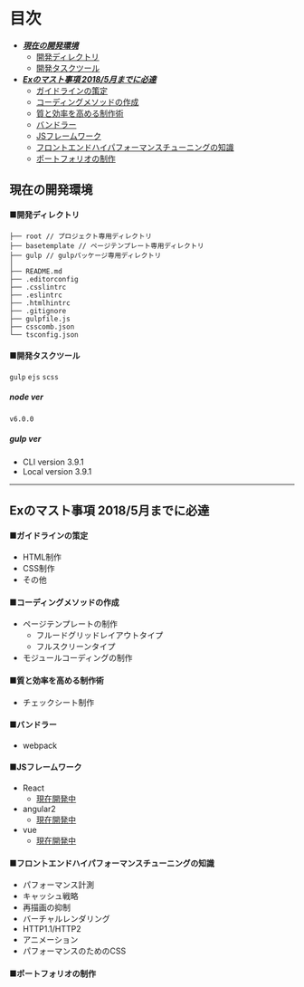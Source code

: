 # 目次
* [***現在の開発環境***](#head_dev)
  * [開発ディレクトリ](#dirctory)
  * [開発タスクツール](#tasktool)
* [***Exのマスト事項 2018/5月までに必達***](#head_ex)
  * [ガイドラインの策定](#guideline)
  * [コーディングメソッドの作成](#coding)
  * [質と効率を高める制作術](#cheack)
  * [バンドラー](#bundle)
  * [JSフレームワーク](#frame)
  * [フロントエンドハイパフォーマンスチューニングの知識](#performance)
  * [ポートフォリオの制作](#portfolio)

<a id="head_dev"></a>
## 現在の開発環境

<a id="dirctory"></a>
#### ■開発ディレクトリ
```
├── root // プロジェクト専用ディレクトリ
├── basetemplate // ページテンプレート専用ディレクトリ
├── gulp // gulpパッケージ専用ディレクトリ
│
├── README.md
├── .editorconfig
├── .csslintrc
├── .eslintrc
├── .htmlhintrc
├── .gitignore
├── gulpfile.js
├── csscomb.json
└── tsconfig.json
```

<a id="tasktool"></a>
#### ■開発タスクツール
`gulp`
`ejs`
`scss`

##### node ver
`v6.0.0`

##### gulp ver
* CLI version 3.9.1
* Local version 3.9.1

----

<a id="head_ex"></a>
## Exのマスト事項 2018/5月までに必達
<a id="guideline"></a>
#### ■ガイドラインの策定
- HTML制作
- CSS制作
- その他

<a id="coding"></a>
#### ■コーディングメソッドの作成
* ページテンプレートの制作
  * フルードグリッドレイアウトタイプ
  * フルスクリーンタイプ
* モジュールコーディングの制作

#### ■質と効率を高める制作術
<a id="cheack"></a>
* チェックシート制作

<a id="bundle"></a>
#### ■バンドラー
* webpack

<a id="frame"></a>
#### ■JSフレームワーク
* React
  - [現在開発中](#javascript:void(0))
* angular2
  - [現在開発中](#javascript:void(0))
* vue
  - [現在開発中](#javascript:void(0))

<a id="performance"></a>
#### ■フロントエンドハイパフォーマンスチューニングの知識
* パフォーマンス計測
* キャッシュ戦略
* 再描画の抑制
* バーチャルレンダリング
* HTTP1.1/HTTP2
* アニメーション
* パフォーマンスのためのCSS

<a id="portfolio"></a>
#### ■ポートフォリオの制作
